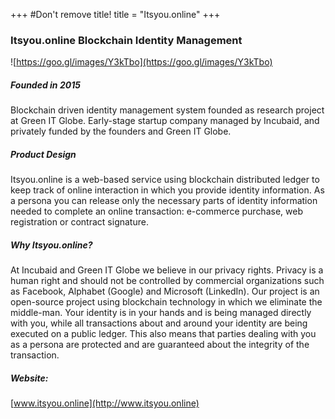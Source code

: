 +++
#Don't remove title!
title = "Itsyou.online"
+++
### Itsyou.online Blockchain Identity Management

![https://goo.gl/images/Y3kTbo](https://goo.gl/images/Y3kTbo)

##### Founded in 2015

Blockchain driven identity management system founded as research project at Green IT Globe. Early-stage startup company managed by Incubaid, and privately funded by the founders and Green IT Globe.

##### Product Design

Itsyou.online is a web-based service using blockchain distributed ledger to keep track of online interaction in which you provide identity information. As a persona you can release only the necessary parts of identity information needed to complete an online transaction: e-commerce purchase, web registration or contract signature.

##### Why Itsyou.online?

At Incubaid and Green IT Globe we believe in our privacy rights. Privacy is a human right and should not be controlled by commercial organizations such as Facebook, Alphabet (Google) and Microsoft (LinkedIn). Our project is an open-source project using blockchain technology in which we eliminate the middle-man. Your identity is in your hands and is being managed directly with you, while all transactions about and around your identity are being executed on a public ledger. This also means that parties dealing with you as a persona are protected and are guaranteed about the integrity of the transaction.   

##### Website:

[www.itsyou.online](http://www.itsyou.online)
